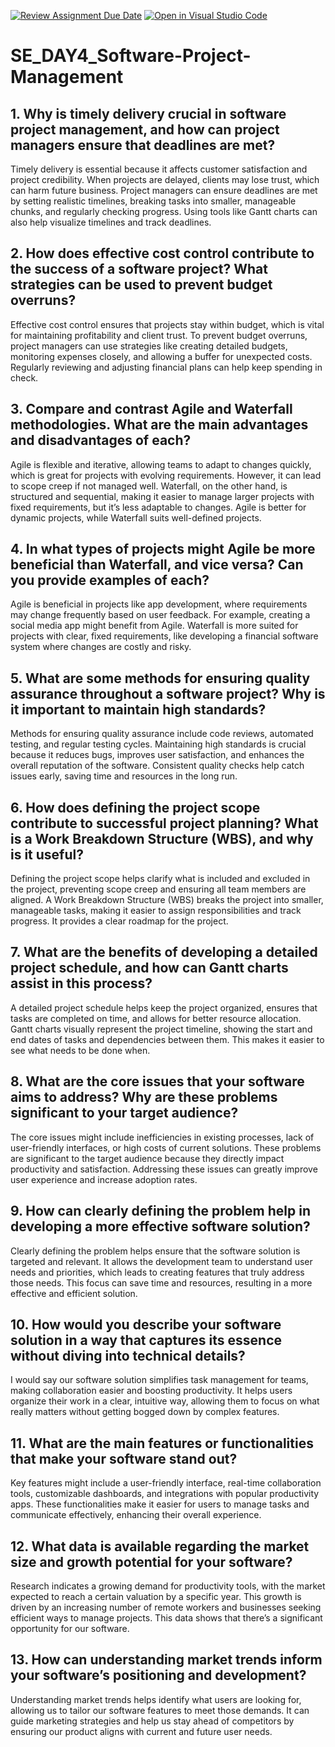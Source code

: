 [![Review Assignment Due Date](https://classroom.github.com/assets/deadline-readme-button-22041afd0340ce965d47ae6ef1cefeee28c7c493a6346c4f15d667ab976d596c.svg)](https://classroom.github.com/a/9pw6JKcu)
[![Open in Visual Studio Code](https://classroom.github.com/assets/open-in-vscode-2e0aaae1b6195c2367325f4f02e2d04e9abb55f0b24a779b69b11b9e10269abc.svg)](https://classroom.github.com/online_ide?assignment_repo_id=16094530&assignment_repo_type=AssignmentRepo)
# SE_DAY4_Software-Project-Management
## 1. Why is timely delivery crucial in software project management, and how can project managers ensure that deadlines are met?
Timely delivery is essential because it affects customer satisfaction and project credibility. When projects are delayed, clients may lose trust, which can harm future business. Project managers can ensure deadlines are met by setting realistic timelines, breaking tasks into smaller, manageable chunks, and regularly checking progress. Using tools like Gantt charts can also help visualize timelines and track deadlines.

## 2. How does effective cost control contribute to the success of a software project? What strategies can be used to prevent budget overruns?
Effective cost control ensures that projects stay within budget, which is vital for maintaining profitability and client trust. To prevent budget overruns, project managers can use strategies like creating detailed budgets, monitoring expenses closely, and allowing a buffer for unexpected costs. Regularly reviewing and adjusting financial plans can help keep spending in check.

## 3. Compare and contrast Agile and Waterfall methodologies. What are the main advantages and disadvantages of each?
Agile is flexible and iterative, allowing teams to adapt to changes quickly, which is great for projects with evolving requirements. However, it can lead to scope creep if not managed well. Waterfall, on the other hand, is structured and sequential, making it easier to manage larger projects with fixed requirements, but it’s less adaptable to changes. Agile is better for dynamic projects, while Waterfall suits well-defined projects.

## 4. In what types of projects might Agile be more beneficial than Waterfall, and vice versa? Can you provide examples of each?
Agile is beneficial in projects like app development, where requirements may change frequently based on user feedback. For example, creating a social media app might benefit from Agile. Waterfall is more suited for projects with clear, fixed requirements, like developing a financial software system where changes are costly and risky.

## 5. What are some methods for ensuring quality assurance throughout a software project? Why is it important to maintain high standards?
Methods for ensuring quality assurance include code reviews, automated testing, and regular testing cycles. Maintaining high standards is crucial because it reduces bugs, improves user satisfaction, and enhances the overall reputation of the software. Consistent quality checks help catch issues early, saving time and resources in the long run.

## 6. How does defining the project scope contribute to successful project planning? What is a Work Breakdown Structure (WBS), and why is it useful?
Defining the project scope helps clarify what is included and excluded in the project, preventing scope creep and ensuring all team members are aligned. A Work Breakdown Structure (WBS) breaks the project into smaller, manageable tasks, making it easier to assign responsibilities and track progress. It provides a clear roadmap for the project.

## 7. What are the benefits of developing a detailed project schedule, and how can Gantt charts assist in this process?
A detailed project schedule helps keep the project organized, ensures that tasks are completed on time, and allows for better resource allocation. Gantt charts visually represent the project timeline, showing the start and end dates of tasks and dependencies between them. This makes it easier to see what needs to be done when.

## 8. What are the core issues that your software aims to address? Why are these problems significant to your target audience?
The core issues might include inefficiencies in existing processes, lack of user-friendly interfaces, or high costs of current solutions. These problems are significant to the target audience because they directly impact productivity and satisfaction. Addressing these issues can greatly improve user experience and increase adoption rates.

## 9. How can clearly defining the problem help in developing a more effective software solution?
Clearly defining the problem helps ensure that the software solution is targeted and relevant. It allows the development team to understand user needs and priorities, which leads to creating features that truly address those needs. This focus can save time and resources, resulting in a more effective and efficient solution.

## 10. How would you describe your software solution in a way that captures its essence without diving into technical details?
I would say our software solution simplifies task management for teams, making collaboration easier and boosting productivity. It helps users organize their work in a clear, intuitive way, allowing them to focus on what really matters without getting bogged down by complex features.

## 11. What are the main features or functionalities that make your software stand out?
Key features might include a user-friendly interface, real-time collaboration tools, customizable dashboards, and integrations with popular productivity apps. These functionalities make it easier for users to manage tasks and communicate effectively, enhancing their overall experience.

## 12. What data is available regarding the market size and growth potential for your software?
Research indicates a growing demand for productivity tools, with the market expected to reach a certain valuation by a specific year. This growth is driven by an increasing number of remote workers and businesses seeking efficient ways to manage projects. This data shows that there’s a significant opportunity for our software.

## 13. How can understanding market trends inform your software’s positioning and development?
Understanding market trends helps identify what users are looking for, allowing us to tailor our software features to meet those demands. It can guide marketing strategies and help us stay ahead of competitors by ensuring our product aligns with current and future user needs.

